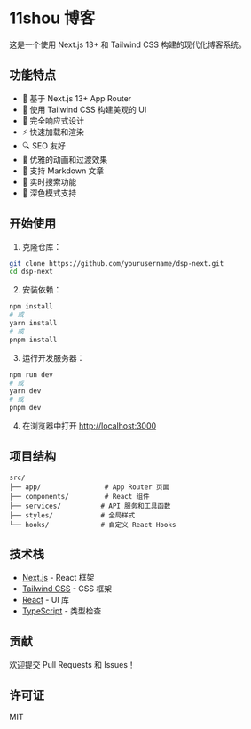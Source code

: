 # 11shou 博客

这是一个使用 Next.js 13+ 和 Tailwind CSS 构建的现代化博客系统。

## 功能特点

- 🚀 基于 Next.js 13+ App Router
- 💅 使用 Tailwind CSS 构建美观的 UI
- 📱 完全响应式设计
- ⚡ 快速加载和渲染
- 🔍 SEO 友好
- 🎨 优雅的动画和过渡效果
- 📝 支持 Markdown 文章
- 🔄 实时搜索功能
- 🌙 深色模式支持

## 开始使用

1. 克隆仓库：

```bash
git clone https://github.com/yourusername/dsp-next.git
cd dsp-next
```

2. 安装依赖：

```bash
npm install
# 或
yarn install
# 或
pnpm install
```

3. 运行开发服务器：

```bash
npm run dev
# 或
yarn dev
# 或
pnpm dev
```

4. 在浏览器中打开 [http://localhost:3000](http://localhost:3000)

## 项目结构

```
src/
├── app/                # App Router 页面
├── components/         # React 组件
├── services/          # API 服务和工具函数
├── styles/            # 全局样式
└── hooks/             # 自定义 React Hooks
```

## 技术栈

- [Next.js](https://nextjs.org/) - React 框架
- [Tailwind CSS](https://tailwindcss.com/) - CSS 框架
- [React](https://reactjs.org/) - UI 库
- [TypeScript](https://www.typescriptlang.org/) - 类型检查

## 贡献

欢迎提交 Pull Requests 和 Issues！

## 许可证

MIT 